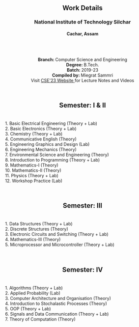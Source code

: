<h2> <p align='center'> Work Details </p> </h2>
<h3> <p align='center'> National Institute of Technology Silchar </p> </h3>
<h4> <p align='center'> Cachar, Assam </p> </h4>
<br>
<p align='center'> 
  <br> <b> Branch: </b> Computer Science and Engineering
  <br> <b> Degree: </b> B.Tech.
  <br> <b> Batch: </b> 2019-23
  <br> <b> Compiled by: </b> Miegrat Sammri
  <br> Visit <a href="https://www.cse23.xyz/materials"> CSE'23 Website </a> for Lecture Notes and Videos
</p>
<br>
<h2> <p align='center'> Semester: I & II </p> </h2>
<p>
  <br> 1. Basic Electrical Engineering (Theory + Lab)
  <br> 2. Basic Electronics (Theory + Lab)
  <br> 3. Chemistry (Theory + Lab)
  <br> 4. Communicative English (Theory)
  <br> 5. Engineering Graphics and Design (Lab)
  <br> 6. Engineering Mechanics (Theory)
  <br> 7. Environmental Science and Engineering (Theory)
  <br> 8. Introduction to Programming (Theory + Lab)
  <br> 9. Mathematics-I (Theory)
  <br> 10. Mathematics-II (Theory)
  <br> 11. Physics (Theory + Lab)
  <br> 12. Workshop Practice (Lab)
</p>
<br>
<h2> <p align='center'> Semester: III </p> </h2>
<p>
  <br> 1. Data Structures (Theory + Lab)
  <br> 2. Discrete Structures (Theory)
  <br> 3. Electronic Circuits and Switching (Theory + Lab)
  <br> 4. Mathematics-III (Theory)
  <br> 5. Microprocessor and Microcontroller (Theory + Lab)
</p>
<br>
<h2> <p align='center'> Semester: IV </p> </h2>
<p>
  <br> 1. Algorithms (Theory + Lab)
  <br> 2. Applied Probability (Lab)
  <br> 3. Computer Architecture and Organisation (Theory)
  <br> 4. Introduction to Stochalastic Processes (Theory)
  <br> 5. OOP (Theory + Lab)
  <br> 6. Signals and Data Communication (Theory + Lab)
  <br> 7. Theory of Computation (Theory)
</p>
